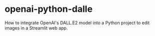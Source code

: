 # openai-python-dalle
How to integrate OpenAI's DALL.E2 model into a Python project to edit images in a Streamlit web app.
